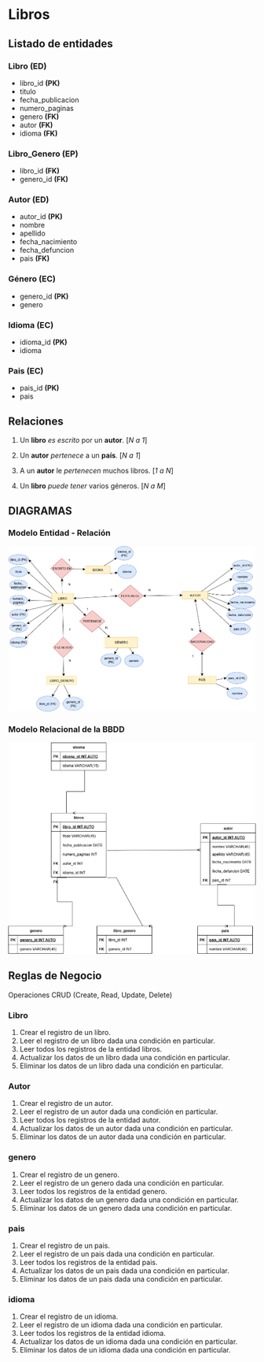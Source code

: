 # Libros

## Listado de entidades

### Libro (ED)
- libro_id **(PK)**
- titulo
- fecha_publicacion
- numero_paginas
- genero **(FK)**
- autor **(FK)**
- idioma **(FK)**

### Libro_Genero (EP)
- libro_id **(FK)**
- genero_id **(FK)**

### Autor (ED)
- autor_id **(PK)**
- nombre
- apellido
- fecha_nacimiento
- fecha_defuncion
- pais **(FK)**

### Género (EC)
- genero_id **(PK)**
- genero

### Idioma (EC)
- idioma_id **(PK)**
- idioma

### Pais (EC)
- pais_id **(PK)**
- pais

## Relaciones

1. Un **libro** _es escrito_ por un **autor**. [_N a 1_]

1. Un **autor**  _pertenece_ a un **país**. [_N a 1_]

1. A un **autor** le _pertenecen_ muchos libros. [_1 a N_]

1. Un **libro** _puede tener_ varios géneros. [_N a M_]

## DIAGRAMAS

### Modelo Entidad - Relación

![modelado_libros.png](./Modelado_libros.drawio.png)

### Modelo Relacional de la BBDD

![foto_modeladolibros.png](./foto_modeladolibros.drawio.png)

## Reglas de Negocio

Operaciones CRUD (Create, Read, Update, Delete)

### Libro

1. Crear el registro de un libro.
2. Leer el registro de un libro dada una condición en particular.
2. Leer todos los registros de la entidad libros.
2. Actualizar los datos de un libro dada una condición en particular.
3. Eliminar los datos de un libro dada una condición en particular.

### Autor

1. Crear el registro de un autor.
2. Leer el registro de un autor dada una condición en particular.
2. Leer todos los registros de la entidad autor.
2. Actualizar los datos de un autor dada una condición en particular.
3. Eliminar los datos de un autor dada una condición en particular.

### genero

1. Crear el registro de un genero.
2. Leer el registro de un genero dada una condición en particular.
2. Leer todos los registros de la entidad genero.
2. Actualizar los datos de un genero dada una condición en particular.
3. Eliminar los datos de un genero dada una condición en particular.

### pais

1. Crear el registro de un pais.
2. Leer el registro de un pais dada una condición en particular.
2. Leer todos los registros de la entidad pais.
2. Actualizar los datos de un pais dada una condición en particular.
3. Eliminar los datos de un pais dada una condición en particular.

### idioma

1. Crear el registro de un idioma.
2. Leer el registro de un idioma dada una condición en particular.
2. Leer todos los registros de la entidad idioma.
2. Actualizar los datos de un idioma dada una condición en particular.
3. Eliminar los datos de un idioma dada una condición en particular.